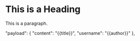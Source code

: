 <!DOCTYPE html>
<html>

<body>

<h1>This is a Heading</h1>
<p>This is a paragraph.</p>

  "payload": {
    "content": "{{title}}",
    "username": "{{author}}"
  },

</body>
</html>
